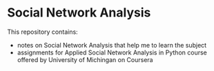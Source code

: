 # Social Network Analysis

This repository contains:
- notes on Social Network Analysis that help me to learn the subject
- assignments for Applied Social Network Analysis in Python course offered by University of Michingan on Coursera
